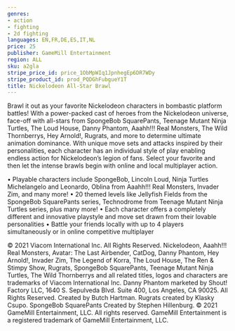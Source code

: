```yaml
---
genres:
- action
- fighting
- 2d fighting
languages: EN,FR,DE,ES,IT,NL
price: 25
publisher: GameMill Entertainment
region: ALL
sku: a2gla
stripe_price_id: price_1ObMpWIq1JpnhegEp6DR7WDy
stripe_product_id: prod_PQDGhFubgueY1T
title: Nickelodeon All-Star Brawl
---
```


Brawl it out as your favorite Nickelodeon characters in bombastic platform battles! With a power-packed cast of heroes from the Nickelodeon universe, face-off with all-stars from SpongeBob SquarePants, Teenage Mutant Ninja Turtles, The Loud House, Danny Phantom, Aaahh!!! Real Monsters, The Wild Thornberrys, Hey Arnold!, Rugrats, and more to determine ultimate animation dominance. With unique move sets and attacks inspired by their personalities, each character has an individual style of play enabling endless action for Nickelodeon’s legion of fans. Select your favorite and then let the intense brawls begin with online and local multiplayer action.

• Playable characters include SpongeBob, Lincoln Loud, Ninja Turtles Michelangelo and Leonardo, Oblina from Aaahh!!! Real Monsters, Invader Zim, and many more!
• 20 themed levels like Jellyfish Fields from the SpongeBob SquarePants series, Technodrome from Teenage Mutant Ninja Turtles series, plus many more!
• Each character offers a completely different and innovative playstyle and move set drawn from their lovable personalities
• Battle your friends locally with up to 4 players simultaneously or in online competitive multiplayer

© 2021 Viacom International Inc. All Rights Reserved. Nickelodeon, Aaahh!!! Real Monsters, Avatar: The Last Airbender, CatDog, Danny Phantom, Hey Arnold!, Invader Zim, The Legend of Korra, The Loud House, The Ren &amp; Stimpy Show, Rugrats, SpongeBob SquarePants, Teenage Mutant Ninja Turtles, The Wild Thornberrys and all related titles, logos and characters are trademarks of Viacom International Inc. Danny Phantom marketed by Shout! Factory LLC, 1640 S. Sepulveda Blvd. Suite 400, Los Angeles, CA 90025. All Rights Reserved. Created by Butch Hartman. Rugrats created by Klasky Csupo. SpongeBob SquarePants Created by Stephen Hillenburg. © 2021 GameMill Entertainment, LLC. All rights reserved. GameMill Entertainment is a registered trademark of GameMill Entertainment, LLC.
